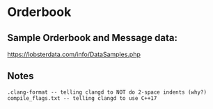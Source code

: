 # Orderbook

## Sample Orderbook and Message data:

https://lobsterdata.com/info/DataSamples.php

## Notes

```
.clang-format -- telling clangd to NOT do 2-space indents (why?)
compile_flags.txt -- telling clangd to use C++17
```

